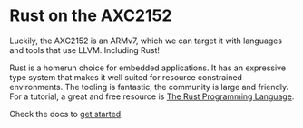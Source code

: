 # Rust on the AXC2152

Luckily, the AXC2152 is an ARMv7, which we can target it with languages and tools that use LLVM. Including Rust!

Rust is a homerun choice for embedded applications. It has an expressive type system that makes it well suited for resource constrained environments. The tooling is fantastic, the community is large and friendly. For a tutorial, a great and free resource is [The Rust Programming Language](https://doc.rust-lang.org/book/ch00-00-introduction.html).

Check the docs to [get started](./docs/hello.md).